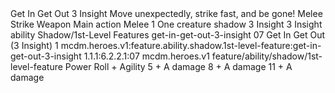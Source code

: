 <ability>
  <name>Get In Get Out</name>
  <cost>3 Insight</cost>
  <flavor>Move unexpectedly, strike fast, and be gone!</flavor>
  <keywords>
    <keyword>Melee</keyword>
    <keyword>Strike</keyword>
    <keyword>Weapon</keyword>
  </keywords>
  <type>Main action</type>
  <distance>Melee 1</distance>
  <target>One creature</target>
  <metadata>
    <class>shadow</class>
    <cost>3 Insight</cost>
    <cost_amount>3</cost_amount>
    <cost_resource>Insight</cost_resource>
    <feature_type>ability</feature_type>
    <file_dpath>Shadow/1st-Level Features</file_dpath>
    <item_id>get-in-get-out-3-insight</item_id>
    <item_index>07</item_index>
    <item_name>Get In Get Out (3 Insight)</item_name>
    <level>1</level>
    <scc>mcdm.heroes.v1:feature.ability.shadow.1st-level-feature:get-in-get-out-3-insight</scc>
    <scdc>1.1.1:6.2.2.1:07</scdc>
    <source>mcdm.heroes.v1</source>
    <type>feature/ability/shadow/1st-level-feature</type>
  </metadata>
  <effects>
    <effect type="roll">
      <roll>Power Roll + Agility</roll>
      <t1>5 + A damage</t1>
      <t2>8 + A damage</t2>
      <t3>11 + A damage</t3>
    </effect>
  </effects>
</ability>
